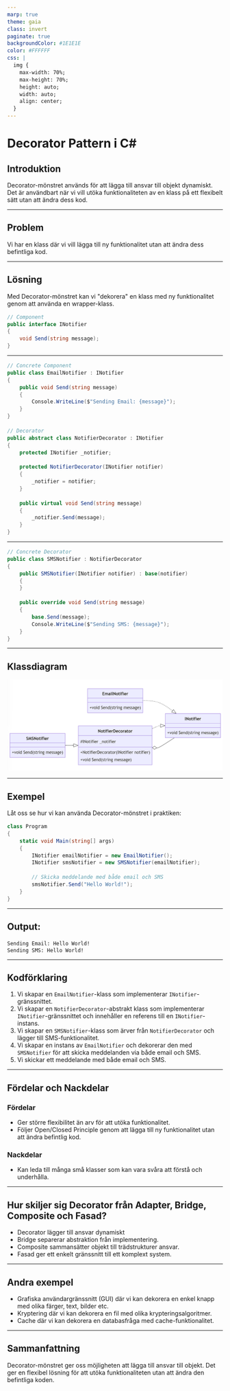 ```yaml
---
marp: true
theme: gaia
class: invert
paginate: true
backgroundColor: #1E1E1E
color: #FFFFFF
css: |
  img {
    max-width: 70%;
    max-height: 70%;
    height: auto;
    width: auto;
    align: center;
  }
---
```


# Decorator Pattern i C#

## Introduktion

Decorator-mönstret används för att lägga till ansvar till objekt dynamiskt. Det är användbart när vi vill utöka funktionaliteten av en klass på ett flexibelt sätt utan att ändra dess kod.

---

## Problem

Vi har en klass där vi vill lägga till ny funktionalitet utan att ändra dess befintliga kod.

---

## Lösning

Med Decorator-mönstret kan vi "dekorera" en klass med ny funktionalitet genom att använda en wrapper-klass.

```csharp
// Component
public interface INotifier
{
    void Send(string message);
}
```

---

```csharp
// Concrete Component
public class EmailNotifier : INotifier
{
    public void Send(string message)
    {
        Console.WriteLine($"Sending Email: {message}");
    }
}

// Decorator
public abstract class NotifierDecorator : INotifier
{
    protected INotifier _notifier;

    protected NotifierDecorator(INotifier notifier)
    {
        _notifier = notifier;
    }

    public virtual void Send(string message)
    {
        _notifier.Send(message);
    }
}
```

---

```csharp
// Concrete Decorator
public class SMSNotifier : NotifierDecorator
{
    public SMSNotifier(INotifier notifier) : base(notifier)
    {
    }

    public override void Send(string message)
    {
        base.Send(message);
        Console.WriteLine($"Sending SMS: {message}");
    }
}
```

---

## Klassdiagram

![Decorator](images/04_decorator.png)


---

## Exempel

Låt oss se hur vi kan använda Decorator-mönstret i praktiken:

```csharp
class Program
{
    static void Main(string[] args)
    {
        INotifier emailNotifier = new EmailNotifier();
        INotifier smsNotifier = new SMSNotifier(emailNotifier);

        // Skicka meddelande med både email och SMS
        smsNotifier.Send("Hello World!");
    }
}
```

---

## Output:

```
Sending Email: Hello World!
Sending SMS: Hello World!
```

---

## Kodförklaring

1. Vi skapar en `EmailNotifier`-klass som implementerar `INotifier`-gränssnittet.
2. Vi skapar en `NotifierDecorator`-abstrakt klass som implementerar `INotifier`-gränssnittet och innehåller en referens till en `INotifier`-instans.
3. Vi skapar en `SMSNotifier`-klass som ärver från `NotifierDecorator` och lägger till SMS-funktionalitet.
4. Vi skapar en instans av `EmailNotifier` och dekorerar den med `SMSNotifier` för att skicka meddelanden via både email och SMS.
5. Vi skickar ett meddelande med både email och SMS.

---

## Fördelar och Nackdelar

### Fördelar
- Ger större flexibilitet än arv för att utöka funktionalitet.
- Följer Open/Closed Principle genom att lägga till ny funktionalitet utan att ändra befintlig kod.

### Nackdelar
- Kan leda till många små klasser som kan vara svåra att förstå och underhålla.

---

## Hur skiljer sig Decorator från Adapter, Bridge, Composite och Fasad?

- Decorator lägger till ansvar dynamiskt
- Bridge separerar abstraktion från implementering.
- Composite sammansätter objekt till trädstrukturer ansvar.
- Fasad ger ett enkelt gränssnitt till ett komplext system.

---

## Andra exempel

- Grafiska användargränssnitt (GUI) där vi kan dekorera en enkel knapp med olika färger, text, bilder etc.
- Kryptering där vi kan dekorera en fil med olika krypteringsalgoritmer.
- Cache där vi kan dekorera en databasfråga med cache-funktionalitet.

---

## Sammanfattning

Decorator-mönstret ger oss möjligheten att lägga till ansvar till objekt. Det ger en flexibel lösning för att utöka funktionaliteten utan att ändra den befintliga koden.

